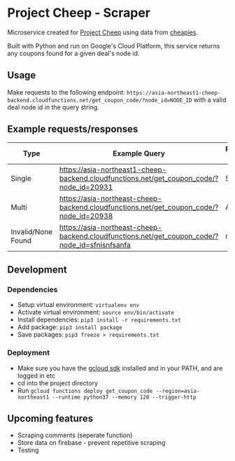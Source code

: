 # Project Cheep - Scraper

Microservice created for [Project Cheep](https://github.com/json469/project_cheep) using data from [cheapies](https://www.cheapies.nz/).

Built with Python and run on Google's Cloud Platform, this service returns any coupons found for a given deal's node id.

## Usage
Make requests to the following endpoint: ```https://asia-northeast1-cheep-backend.cloudfunctions.net/get_coupon_code/?node_id=NODE_ID``` with a valid deal node id in the query string.

## Example requests/responses

Type | Example Query | Return Type | Example Response
---- | ------------- | ----------- | ----------------
Single | https://asia-northeast1-cheep-backend.cloudfunctions.net/get_coupon_code/?node_id=20931 | String | 'RRRFW72'
Multi | https://asia-northeast-cheep-backend.cloudfunctions.net/get_coupon_code/?node_id=20938 | Array | ["cs3019jfm", "NZAFFZERODEL"]
Invalid/None Found | https://asia-northeast-cheep-backend.cloudfunctions.net/get_coupon_code/?node_id=sfnjsnfsanfa | null | null

## Development

### Dependencies
- Setup virtual environment: ```virtualenv env```
- Activate virtual environment: ```source env/bin/activate```
- Install dependencies: ```pip3 install -r requirements.txt```
- Add package: ```pip3 install package```
- Save packages: ```pip3 freeze > requirements.txt```

### Deployment
- Make sure you have the [gcloud sdk](https://cloud.google.com/sdk/) installed and in your PATH, and are logged in etc
- cd into the project directory
- Run ```gcloud functions deploy get_coupon_code --region=asia-northeast1 --runtime python37 --memory 128 --trigger-http```

## Upcoming features
- Scraping comments (seperate function)
- Store data on firebase - prevent repetitive scraping
- Testing

